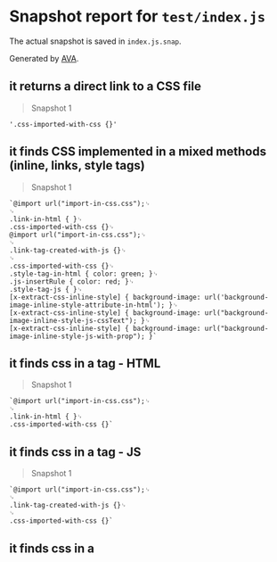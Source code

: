 # Snapshot report for `test/index.js`

The actual snapshot is saved in `index.js.snap`.

Generated by [AVA](https://ava.li).

## it returns a direct link to a CSS file

> Snapshot 1

    '.css-imported-with-css {}'

## it finds CSS implemented in a mixed methods (inline, links, style tags)

> Snapshot 1

    `@import url("import-in-css.css");␊
    ␊
    .link-in-html { }␊
    .css-imported-with-css {}␊
    @import url("import-in-css.css");␊
    ␊
    .link-tag-created-with-js {}␊
    ␊
    .css-imported-with-css {}␊
    .style-tag-in-html { color: green; }␊
    .js-insertRule { color: red; }␊
    .style-tag-js { }␊
    [x-extract-css-inline-style] { background-image: url('background-image-inline-style-attribute-in-html'); }␊
    [x-extract-css-inline-style] { background-image: url("background-image-inline-style-js-cssText"); }␊
    [x-extract-css-inline-style] { background-image: url("background-image-inline-style-js-with-prop"); }`

## it finds css in a <link> tag - HTML

> Snapshot 1

    `@import url("import-in-css.css");␊
    ␊
    .link-in-html { }␊
    .css-imported-with-css {}`

## it finds css in a <link> tag - JS

> Snapshot 1

    `@import url("import-in-css.css");␊
    ␊
    .link-tag-created-with-js {}␊
    ␊
    .css-imported-with-css {}`

## it finds css in a <style> tag - HTML

> Snapshot 1

    `.css-imported-with-css {}␊
    @import url("import-in-css.css");␊
    .fixture { color: red; }`

## it finds css in a <style> tag - JS

> Snapshot 1

    `.css-imported-with-js {}␊
    @import url("import-in-js.css");␊
    .fixture { color: red; }`

## it finds css-in-js

> Snapshot 1

    '.bcMPWx { color: blue; }'

## it finds inline styles - HTML

> Snapshot 1

    `[x-extract-css-inline-style] { color: red; font-size: 12px; }␊
    [x-extract-css-inline-style] { color: blue }`

## it finds inline styles - JS

> Snapshot 1

    `[x-extract-css-inline-style] { color: red; font-size: 12px; border-style: solid; }␊
    [x-extract-css-inline-style] { border-color: blue; border-width: 1px; }`

